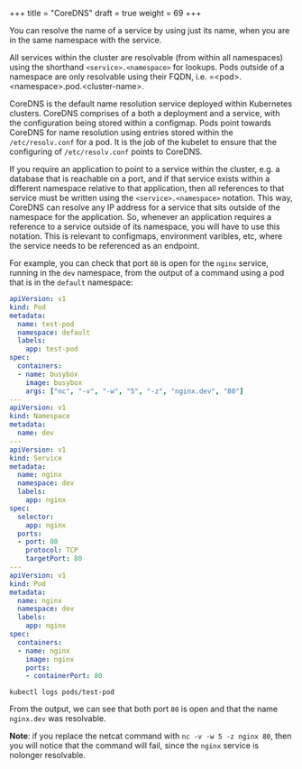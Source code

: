 +++
title = "CoreDNS"
draft = true
weight = 69
+++

You can resolve the name of a service by using just its name, when you are in the same namespace with the service.

All services within the cluster are resolvable (from within all namespaces) using the shorthand `<service>.<namespace>` for lookups. Pods outside of a namespace are only resolvable using their FQDN, i.e. =&lt;pod&gt;.&lt;namespace&gt;.pod.&lt;cluster-name&gt;.

CoreDNS is the default name resolution service deployed within Kubernetes clusters. CoreDNS comprises of a both a deployment and a service, with the configuration being stored within a configmap. Pods point towards CoreDNS for name resolution using entries stored within the `/etc/resolv.conf` for a pod. It is the job of the kubelet to ensure that the configuring of `/etc/resolv.conf` points to CoreDNS.

If you require an application to point to a service within the cluster, e.g. a database that is reachable on a port, and if that service exists within a different namespace relative to that application, then all references to that service must be written using the `<service>.<namespace>` notation. This way, CoreDNS can resolve any IP address for a service that sits outside of the namespace for the application. So, whenever an application requires a reference to a service outside of its namespace, you will have to use this notation. This is relevant to configmaps, environment varibles, etc, where the service needs to be referenced as an endpoint.

For example, you can check that port `80` is open for the `nginx` service, running in the `dev` namespace, from the output of a command using a pod that is in the `default` namespace:

```yaml
apiVersion: v1
kind: Pod
metadata:
  name: test-pod
  namespace: default
  labels:
    app: test-pod
spec:
  containers:
  - name: busybox
    image: busybox
    args: ["nc", "-v", "-w", "5", "-z", "nginx.dev", "80"]
---
apiVersion: v1
kind: Namespace
metadata:
  name: dev
---
apiVersion: v1
kind: Service
metadata:
  name: nginx
  namespace: dev
  labels:
    app: nginx
spec:
  selector:
    app: nginx
  ports:
  - port: 80
    protocol: TCP
    targetPort: 80
---
apiVersion: v1
kind: Pod
metadata:
  name: nginx
  namespace: dev
  labels:
    app: nginx
spec:
  containers:
  - name: nginx
    image: nginx
    ports:
    - containerPort: 80
```

```shell
kubectl logs pods/test-pod
```

From the output, we can see that both port `80` is open and that the name `nginx.dev` was resolvable.

**Note**: if you replace the netcat command with `nc -v -w 5 -z nginx 80`, then you will notice that the command will fail, since the `nginx` service is nolonger resolvable.
